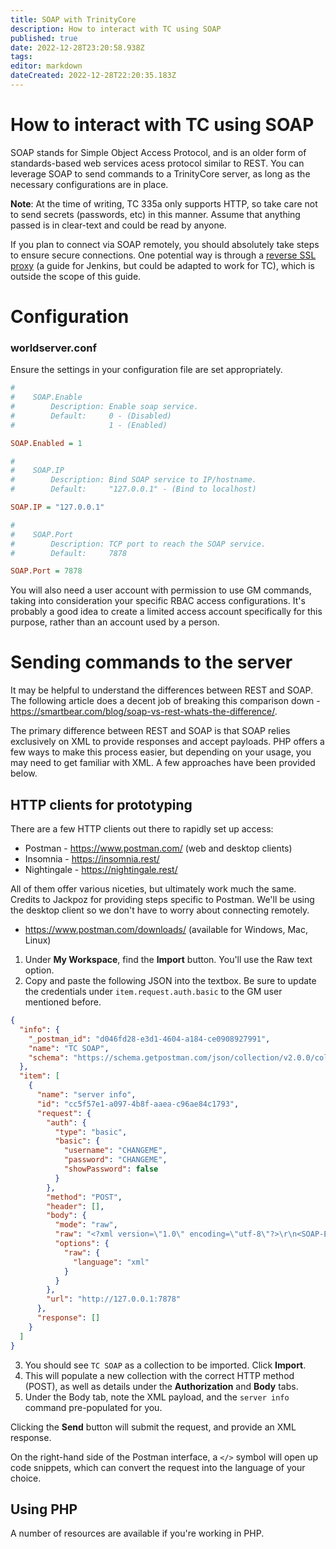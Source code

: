 ```yaml
---
title: SOAP with TrinityCore
description: How to interact with TC using SOAP 
published: true
date: 2022-12-28T23:20:58.938Z
tags: 
editor: markdown
dateCreated: 2022-12-28T22:20:35.183Z
---
```


# How to interact with TC using SOAP 
SOAP stands for Simple Object Access Protocol, and is an older form of standards-based web services acess protocol similar to REST. You can leverage SOAP to send commands to a TrinityCore server, as long as the necessary configurations are in place.

**Note**: At the time of writing, TC 335a only supports HTTP, so take care not to send secrets (passwords, etc) in this manner. Assume that anything passed is in clear-text and could be read by anyone. 

If you plan to connect via SOAP remotely, you should absolutely take steps to ensure secure connections. One potential way is through a [reverse SSL proxy](https://www.digitalocean.com/community/tutorials/how-to-configure-nginx-with-ssl-as-a-reverse-proxy-for-jenkins) (a guide for Jenkins, but could be adapted to work for TC), which is outside the scope of this guide.


# Configuration

### worldserver.conf

Ensure the settings in your configuration file are set appropriately. 

```ini
#
#    SOAP.Enable
#        Description: Enable soap service.
#        Default:     0 - (Disabled)
#                     1 - (Enabled)

SOAP.Enabled = 1

#
#    SOAP.IP
#        Description: Bind SOAP service to IP/hostname.
#        Default:     "127.0.0.1" - (Bind to localhost)

SOAP.IP = "127.0.0.1"

#
#    SOAP.Port
#        Description: TCP port to reach the SOAP service.
#        Default:     7878

SOAP.Port = 7878
```

You will also need a user account with permission to use GM commands, taking into consideration your specific RBAC access configurations. It's probably a good idea to create a limited access account specifically for this purpose, rather than an account used by a person.

# Sending commands to the server

It may be helpful to understand the differences between REST and SOAP. The following article does a decent job of breaking this comparison down - https://smartbear.com/blog/soap-vs-rest-whats-the-difference/. 

The primary difference between REST and SOAP is that SOAP relies exclusively on XML to provide responses and accept payloads. PHP offers a few ways to make this process easier, but depending on your usage, you may need to get familiar with XML. A few approaches have been provided below.

## HTTP clients for prototyping

There are a few HTTP clients out there to rapidly set up access:

- Postman - https://www.postman.com/ (web and desktop clients)
- Insomnia - https://insomnia.rest/
- Nightingale - https://nightingale.rest/

All of them offer various niceties, but ultimately work much the same. Credits to Jackpoz for providing steps specific to Postman. We'll be using the desktop client so we don't have to worry about connecting remotely.

- https://www.postman.com/downloads/ (available for Windows, Mac, Linux)

1. Under **My Workspace**, find the **Import** button. You'll use the Raw text option.
2. Copy and paste the following JSON into the textbox. Be sure to update the credentials under `item.request.auth.basic` to the GM user mentioned before.

```json
{
  "info": {
    "_postman_id": "d046fd28-e3d1-4604-a184-ce0908927991",
    "name": "TC SOAP",
    "schema": "https://schema.getpostman.com/json/collection/v2.0.0/collection.json"
  },
  "item": [
    {
      "name": "server info",
      "id": "cc5f57e1-a097-4b8f-aaea-c96ae84c1793",
      "request": {
        "auth": {
          "type": "basic",
          "basic": {
            "username": "CHANGEME",
            "password": "CHANGEME",
            "showPassword": false
          }
        },
        "method": "POST",
        "header": [],
        "body": {
          "mode": "raw",
          "raw": "<?xml version=\"1.0\" encoding=\"utf-8\"?>\r\n<SOAP-ENV:Envelope xmlns:SOAP-ENV=\"http://schemas.xmlsoap.org/soap/envelope/\" xmlns:ns1=\"urn:TC\" xmlns:xsd=\"http://www.w3.org/1999/XMLSchema\" xmlns:xsi=\"http://www.w3.org/2001/XMLSchema-instance\" xmlns:SOAP-ENC=\"http://schemas.xmlsoap.org/soap/encoding/\" SOAP-ENV:encodingStyle=\"http://schemas.xmlsoap.org/soap/encoding/\">\r\n    <SOAP-ENV:Body>\r\n        <ns1:executeCommand>\r\n            <command>server info</command>\r\n        </ns1:executeCommand>\r\n    </SOAP-ENV:Body>\r\n</SOAP-ENV:Envelope>",
          "options": {
            "raw": {
              "language": "xml"
            }
          }
        },
        "url": "http://127.0.0.1:7878"
      },
      "response": []
    }
  ]
}
```

3. You should see `TC SOAP` as a collection to be imported. Click **Import**.
4. This will populate a new collection with the correct HTTP method (POST), as well as details under the **Authorization** and **Body** tabs. 
5. Under the Body tab, note the XML payload, and the `server info` command pre-populated for you.

Clicking the **Send** button will submit the request, and provide an XML response.

On the right-hand side of the Postman interface, a `</>` symbol will open up code snippets, which can convert the request into the language of your choice. 


## Using PHP

A number of resources are available if you're working in PHP.
  
  
  